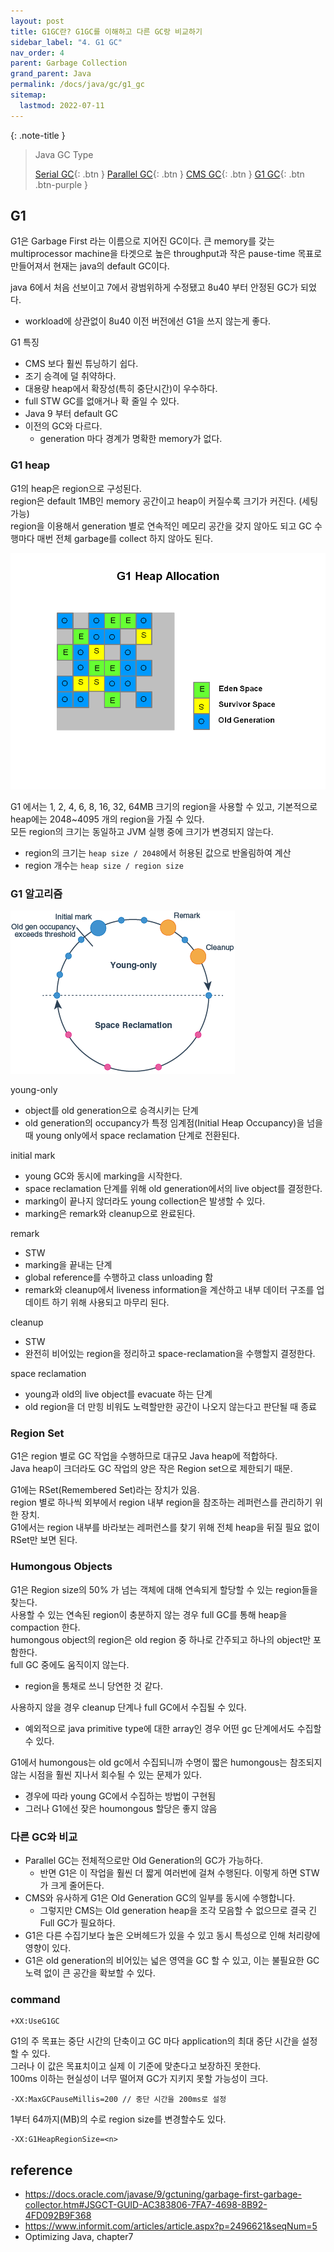 ```yaml
---
layout: post
title: G1GC란? G1GC를 이해하고 다른 GC랑 비교하기
sidebar_label: "4. G1 GC"
nav_order: 4
parent: Garbage Collection
grand_parent: Java
permalink: /docs/java/gc/g1_gc
sitemap:
  lastmod: 2022-07-11
---
```


{: .note-title }
> Java GC Type
>
> [Serial GC](/docs/java/gc/serial_gc){: .btn }
> [Parallel GC](/docs/java/gc/parallel_gc){: .btn }
> [CMS GC](/docs/java/gc/cms_gc){: .btn }
> [G1 GC](/docs/java/gc/g1_gc){: .btn .btn-purple }


## G1

G1은 Garbage First 라는 이름으로 지어진 GC이다.
큰 memory를 갖는 multiprocessor machine을 타겟으로 높은 throughput과 작은 pause-time 목표로 만들어져서 현재는 java의 default GC이다.  

java 6에서 처음 선보이고 7에서 광범위하게 수정됐고 8u40 부터 안정된 GC가 되었다.  
- workload에 상관없이 8u40 이전 버전에선 G1을 쓰지 않는게 좋다.

G1 특징
- CMS 보다 훨씬 튜닝하기 쉽다.
- 조기 승격에 덜 취약하다.
- 대용량 heap에서 확장성(특히 중단시간)이 우수하다.
- full STW GC를 없애거나 확 줄일 수 있다.
- Java 9 부터 default GC
- 이전의 GC와 다르다.
    - generation 마다 경계가 명확한 memory가 없다.

### G1 heap

G1의 heap은 region으로 구성된다.  
region은 default 1MB인 memory 공간이고 heap이 커질수록 크기가 커진다. (세팅 가능)  
region을 이용해서 generation 별로 연속적인 메모리 공간을 갖지 않아도 되고 GC 수행마다 매번 전체 garbage를 collect 하지 않아도 된다.  

![g1 heap](g1Heap.PNG)

G1 에서는 1, 2, 4, 6, 8, 16, 32, 64MB 크기의 region을 사용할 수 있고, 기본적으로 heap에는 2048~4095 개의 region을 가질 수 있다.  
모든 region의 크기는 동일하고 JVM 실행 중에 크기가 변경되지 않는다.  

- region의 크기는 `heap size / 2048`에서 허용된 값으로 반올림하여 계산
- region 개수는 `heap size / region size`

### G1 알고리즘

![g1 cycle](g1Cycle.png)

young-only  
- object를 old generation으로 승격시키는 단계  
- old generation의 occupancy가 특정 임계점(Initial Heap Occupancy)을 넘을 때 young only에서 space reclamation 단계로 전환된다.  

initial mark 
- young GC와 동시에 marking을 시작한다.
- space reclamation 단계를 위해 old generation에서의 live object를 결정한다.
- marking이 끝나지 않더라도 young collection은 발생할 수 있다.
- marking은 remark와 cleanup으로 완료된다.

remark
- STW
- marking을 끝내는 단계
- global reference를 수행하고 class unloading 함
- remark와 cleanup에서 liveness information을 계산하고 내부 데이터 구조를 업데이트 하기 위해 사용되고 마무리 된다.

cleanup
- STW
- 완전히 비어있는 region을 정리하고 space-reclamation을 수행할지 결정한다.

space reclamation
- young과 old의 live object를 evacuate 하는 단계
- old region을 더 만힝 비워도 노력할만한 공간이 나오지 않는다고 판단될 때 종료


### Region Set

G1은 region 별로 GC 작업을 수행하므로 대규모 Java heap에 적합하다.  
Java heap이 크더라도 GC 작업의 양은 작은 Region set으로 제한되기 때문.  

G1에는 RSet(Remembered Set)라는 장치가 있음.  
region 별로 하나씩 외부에서 region 내부 region을 참조하는 레퍼런스를 관리하기 위한 장치.  
G1에서는 region 내부를 바라보는 레퍼런스를 찾기 위해 전체 heap을 뒤질 필요 없이 RSet만 보면 된다.  


### Humongous Objects

G1은 Region size의 50% 가 넘는 객체에 대해 연속되게 할당할 수 있는 region들을 찾는다.  
사용할 수 있는 연속된 region이 충분하지 않는 경우 full GC를 통해 heap을 compaction 한다.  
humongous object의 region은 old region 중 하나로 간주되고 하나의 object만 포함한다.  
full GC 중에도 움직이지 않는다.  
- region을 통채로 쓰니 당연한 것 같다.

사용하지 않을 경우 cleanup 단계나 full GC에서 수집될 수 있다.
- 예외적으로 java primitive type에 대한 array인 경우 어떤 gc 단계에서도 수집할 수 있다.

G1에서 humongous는 old gc에서 수집되니까 수명이 짧은 humongous는 참조되지 않는 시점을 훨씬 지나서 회수될 수 있는 문제가 있다.
- 경우에 따라 young GC에서 수집하는 방법이 구현됨
- 그러나 G1에선 잦은 houmongous 할당은 좋지 않음


### 다른 GC와 비교

- Parallel GC는 전체적으로만 Old Generation의 GC가 가능하다.
    - 반면 G1은 이 작업을 훨씬 더 짧게 여러번에 걸쳐 수행된다. 이렇게 하면 STW가 크게 줄어든다.
- CMS와 유사하게 G1은 Old Generation GC의 일부를 동시에 수행합니다.
    - 그렇지만 CMS는 Old generation heap을 조각 모음할 수 없으므로 결국 긴 Full GC가 필요하다.
- G1은 다른 수집기보다 높은 오버헤드가 있을 수 있고 동시 특성으로 인해 처리량에 영향이 있다.
- G1은 old generation의 비어있는 넓은 영역을 GC 할 수 있고, 이는 불필요한 GC 노력 없이 큰 공간을 확보할 수 있다.


### command

```
+XX:UseG1GC
```

G1의 주 목표는 중단 시간의 단축이고 GC 마다 application의 최대 중단 시간을 설정할 수 있다.  
그러나 이 값은 목표치이고 실제 이 기준에 맞춘다고 보장하진 못한다.  
100ms 이하는 현실성이 너무 떨어져 GC가 지키지 못할 가능성이 크다.

```
-XX:MaxGCPauseMillis=200 // 중단 시간을 200ms로 설정
```

1부터 64까지(MB)의 수로 region size를 변경할수도 있다.

```
-XX:G1HeapRegionSize=<n>
```

## reference

- https://docs.oracle.com/javase/9/gctuning/garbage-first-garbage-collector.htm#JSGCT-GUID-AC383806-7FA7-4698-8B92-4FD092B9F368
- https://www.informit.com/articles/article.aspx?p=2496621&seqNum=5
- Optimizing Java, chapter7